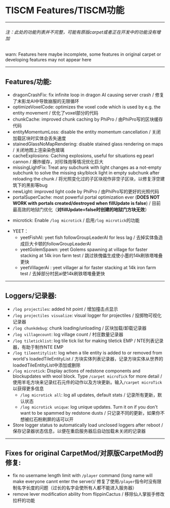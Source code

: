 # TISCM Features/TISCM功能

------

###### 注：此处的功能列表并不完整，可能有原版carpet或者正在开发中的功能没有增加

warn: Features here maybe incomplete, some features in original carpet or developing features may not appear here

------

## Features/功能:

* dragonCrashFix: fix infinite loop in dragon AI causing server crash / 修复了末影龙AI中导致崩服的无限循环
* optimizeVoxelCode: optimizes the voxel code which is used by e.g. the entity movement / 优化了voxel部分的代码
* chunkCache: improved chunk caching by PhiPro / 由PhiPro写的区块缓存代码
* entityMomentumLoss: disable the entity momentum cancellation / 关闭加载区块时实体会丢失速度
* stainedGlassNoMapRendering: disable stained glass rendering on maps / 关闭地图上渲染染色玻璃
* cacheExplosions: Caching explosions, useful for situations eg pearl cannon / 爆炸缓存，对珍珠炮等情况优化巨大
* missingLightFix: Treat any subchunk with light changes as a not-empty subchunk to solve the missing sky/block light in empty subchunk after reloading the chunk / 将光照变化过的子区块视作非空子区块，以修复浮空建筑下的黑影等bug
* newLight: improved light code by PhiPro / 由PhiPro写的更好的光照代码
* portalSuperCache: most powerful portal optimization ever (**DOES NOT WORK with portals created/destroyed when fillUpdate is false**) / 目前最高效的地狱门优化（**对fillUpdate=false时创建的地狱门方块无效**）

- microtick: Enable `/log microtick` / 启用`/log microtick`的功能

* YEET：
  * yeetFishAI: yeet fish followGroupLeaderAI for less lag / 去掉实体鱼造成巨大卡顿的followGroupLeaderAI
  * yeetGolemSpawn: yeet Golems spawning at village for faster stacking at 14k iron farm test / 跳过铁傀儡生成使小墨的14k刷铁塔堆叠更快
  * yeetVillagerAi : yeet villager ai for faster stacking at 14k iron farm test / 去掉部分村民ai使14k刷铁塔堆叠更快

------

## Loggers/记录器:

* `/log projectiles`: added hit point / 增加撞击点显示
* `/log projectiles visualize`: visual logger for projectiles / 投掷物可视化记录器
* `/log chunkdebug`: chunk loading/unloading / 区块加载/卸载记录器
* `/log villagecount`: log village count / 村庄数量记录器
* `/log tileticklist`: log tile tick list for making tiletick EMP / NTE列表记录器，有助于制作NTE EMP
* `/log tileentitylist`: log when a tile entity is added to or removed from world's loadedTileEntityList / 方块实体列表记录器，记录方块实体从世界的loadedTileEntityList中添加或删除
* `/log microtick`: Display actions of redstone components and blockupdates with wool block. Type `/carpet microTick` for more detail / 使用羊毛方块来记录红石元件的动作以及方块更新。输入`/carpet microTick`以获得更多信息
  * `/log microtick all`: log all updates, default stats / 记录所有更新，默认状态
  * `/log microtick unique`: log unique updates. Turn it on if you don't want to be spammed by redstone dusts / 只记录不同的更新，如果你不想被红石粉刷屏的话可以开
* Store logger status to automatically load unclosed loggers after reboot / 保存记录器状态信息，以便在重启服务器后自动加载未关闭的记录器

------

## Fixes for original CarpetMod/对原版CarpetMod的修复:

* fix no username length limit with `/player` command (long name will make everyone cannt enter the server)/ 修复了使用`/player`指令时没有限制名字长度的问题（过长的名字会使所有人都不能进入服务器）
* remove lever modification ability from flippinCactus / 移除仙人掌扳手修改拉杆的功能

